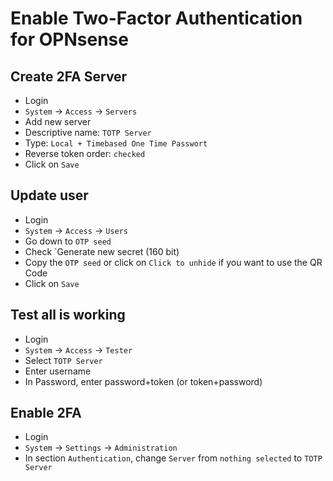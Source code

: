 # Enable Two-Factor Authentication for OPNsense

## Create 2FA Server

* Login
* `System` -> `Access` -> `Servers`
* Add new server
* Descriptive name: `TOTP Server`
* Type: `Local + Timebased One Time Passwort`
* Reverse token order: `checked`
* Click on `Save`

## Update user

* Login
* `System` -> `Access` -> `Users`
* Go down to `OTP seed`
* Check `Generate new secret (160 bit)
* Copy the `OTP seed` or click on `Click to unhide` if you want to use the QR Code
* Click on `Save`

## Test all is working

* Login
* `System` -> `Access` -> `Tester`
* Select `TOTP Server`
* Enter username
* In Password, enter password+token (or token+password)

## Enable 2FA

* Login
* `System` -> `Settings` -> `Administration`
* In section `Authentication`, change `Server` from `nothing selected` to `TOTP Server`

